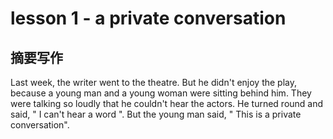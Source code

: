 # lesson 1 - a private conversation

## 摘要写作

Last week, the writer went to the theatre.
But he didn't enjoy the play, 
because a young man and a young woman were sitting behind him. 
They were talking so loudly that he couldn't hear the actors. 
He turned round and said, " I can't hear a word ". 
But the young man said, " This is a private conversation". 
